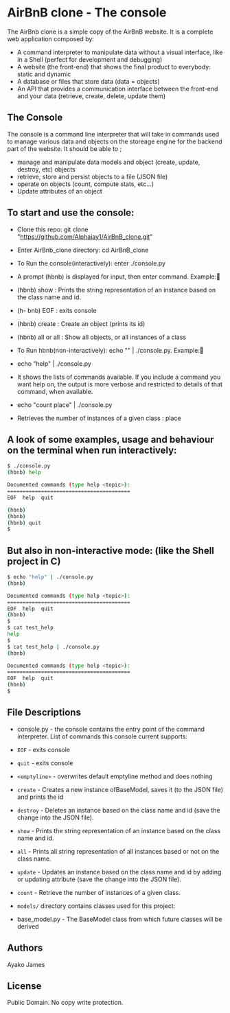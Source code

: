 #  AirBnB clone - The console

The AirBnb clone is a simple copy of the AirBnB website. It is a complete web application composed by:

- A command interpreter to manipulate data without a visual interface, like in a Shell (perfect for development and debugging)
- A website (the front-end) that shows the final product to everybody: static and dynamic
- A database or files that store data (data = objects)
- An API that provides a communication interface between the front-end and your data (retrieve, create, delete, update them)

## The Console
The console is a command line interpreter that will take in commands used to manage various data and objects on the storeage engine for the backend part of the website. It should be able to ;

- manage and manipulate data models and object (create, update, destroy, etc) objects
- retrieve, store and persist objects to a file (JSON file)
- operate on objects (count, compute stats, etc...)
- Update attributes of an object

## To start and use the console:

- Clone this repo: git clone "https://github.com/Alphajay1/AirBnB_clone.git"
- Enter AirBnb_clone directory: cd AirBnB_clone

- To Run the console(interactively): enter ./console.py

- A prompt (hbnb) is displayed for input, then enter command. Example::memo:
- (hbnb) show <user> : Prints the string representation of an instance based on the class name and id.
- (h- bnb) EOF : exits console
- (hbnb) create <class> : Create an object (prints its id)
- (hbnb) all or all <class> : Show all objects, or all instances of a class
- To Run hbnb(non-interactively): echo "<command>" | ./console.py. Example::memo:

- echo "help" | ./console.py
- It shows the lists of commands available. If you include a command you want help on, the output is more verbose and restricted to details of that command, when available.
- echo "count place" | ./console.py
- Retrieves the number of instances of a given class : place

## A look of some examples, usage and behaviour on the terminal when run interactively:

```bash
$ ./console.py
(hbnb) help

Documented commands (type help <topic>):
========================================
EOF  help  quit

(hbnb) 
(hbnb) 
(hbnb) quit
$
```
## But also in non-interactive mode: (like the Shell project in C)

```bash
$ echo "help" | ./console.py
(hbnb)

Documented commands (type help <topic>):
========================================
EOF  help  quit
(hbnb) 
$
$ cat test_help
help
$
$ cat test_help | ./console.py
(hbnb)

Documented commands (type help <topic>):
========================================
EOF  help  quit
(hbnb) 
$
```

## File Descriptions

- console.py - the console contains the entry point of the command interpreter. List of commands this console current supports:

- `EOF` - exits console
- `quit` - exits console
- `<emptyline>` - overwrites default emptyline method and does nothing
- `create` - Creates a new instance ofBaseModel, saves it (to the JSON file) and prints the id
- `destroy` - Deletes an instance based on the class name and id (save the change into the JSON file).
- `show` - Prints the string representation of an instance based on the class name and id.
- `all` - Prints all string representation of all instances based or not on the class name.
- `update` - Updates an instance based on the class name and id by adding or updating attribute (save the change into the JSON file).
- `count` - Retrieve the number of instances of a given class.
- `models/` directory contains classes used for this project:
- base_model.py - The BaseModel class from which future classes will be derived

## Authors
Ayako James

## License
Public Domain. No copy write protection.
